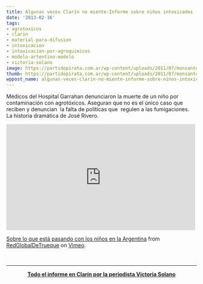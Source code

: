 ```yaml
---
title: Algunas veces Clarín no miente-Informe sobre niños intoxicados
date: '2013-02-16'
tags:
- agrotoxicos
- clarin
- material-para-difusion
- intoxicacion
- intoxicacion-por-agroquimicos
- modelo-artentino-modelo
- victoria-solano
image: https://partidopirata.com.ar/wp-content/uploads/2011/07/monsanto-skull-and-bones1.jpg
thumb: https://partidopirata.com.ar/wp-content/uploads/2011/07/monsanto-skull-and-bones1-150x150.jpg
wppost_name: algunas-veces-clarin-no-miente-informe-sobre-ninos-intoxicados
---
```


Médicos del Hospital Garrahan denunciaron la muerte de un niño por contaminación con agrotóxicos. Aseguran que no es el único caso que reciben y denuncian  la falta de políticas que  regulen a las fumigaciones. La historia dramática de José Rivero.

<iframe src="http://player.vimeo.com/video/59791764" height="281" width="500" allowfullscreen="" frameborder="0"></iframe>

<a href="http://vimeo.com/59791764">Sobre lo que está pasando con los niños en la Argentina</a> from <a href="http://vimeo.com/user14381115">RedGlobalDeTrueque</a> on <a href="http://vimeo.com">Vimeo</a>.

&nbsp;

<hr />
<p style="text-align: center;"><strong><a href="http://www.clarin.com/sociedad/agroquimicos-hospital_garrahan-intoxicacion-agrotoxicos-Comision_Nacional_de_Investigacion_de_Agroquimicos-Medardo_Avila-medicos_de_pueblos_fumigados-nicolas_Arevalo-Victoria_Solano_0_715128688.html" target="_blank">Todo el informe en Clarín por la periodista Victoria Solano</a></strong></p>

